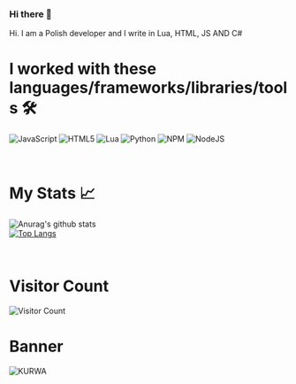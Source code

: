 ### Hi there 👋

Hi. I am a Polish developer and I write in Lua, HTML, JS AND C#

# I worked with these languages/frameworks/libraries/tools 🛠️
![JavaScript](https://img.shields.io/badge/javascript-%23323330.svg?style=for-the-badge&logo=javascript&logoColor=%23F7DF1E) ![HTML5](https://img.shields.io/badge/html5-%23E34F26.svg?style=for-the-badge&logo=html5&logoColor=white) ![Lua](https://img.shields.io/badge/lua-%232C2D72.svg?style=for-the-badge&logo=lua&logoColor=white) ![Python](https://img.shields.io/badge/python-3670A0?style=for-the-badge&logo=python&logoColor=ffdd54) ![NPM](https://img.shields.io/badge/NPM-%23000000.svg?style=for-the-badge&logo=npm&logoColor=white) ![NodeJS](https://img.shields.io/badge/node.js-6DA55F?style=for-the-badge&logo=node.js&logoColor=white)

<br />

# My Stats 📈
![Anurag's github stats](https://github-readme-stats.vercel.app/api?username=JohnyDevelopment&count_private=true&show_icons=true?theme=buefy)
<br />
[![Top Langs](https://github-readme-stats.vercel.app/api/top-langs/?username=JohnyDevelopment&layout=compact)](https://github.com/anuraghazra/github-readme-stats)


<br />

# Visitor Count
![Visitor Count](https://profile-counter.glitch.me/img0/count.svg)
<br />
# Banner
![KURWA](https://johnydev.fun/gh/bannergh.png)
